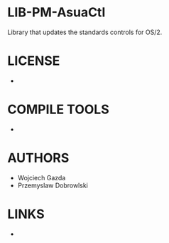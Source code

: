 LIB-PM-AsuaCtl
==============

Library that updates the standards controls for OS/2.


LICENSE
===============
* 

COMPILE TOOLS
===============
* 

AUTHORS
===============
* Wojciech Gazda
* Przemyslaw Dobrowlski

LINKS
===============
* 
